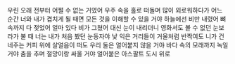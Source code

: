 우린 오래 전부터 어쩔 수 없는 거였어
우주 속을 홀로 떠돌며 많이 외로워하다가
어느 순간 너와 내가 겹치게 될 때면
모든 것을 이해할 수 있을 거야
하늘에선 비만 내렸어 뼈 속까지 다 젖었어
얼마 있다 비가 그쳤어 대신 눈이 내리더니
영화서도 볼 수 없던 눈보라가 불 때
너는 내가 처음 봤던 눈동자야
낯 익은 거리들이 거울처럼 반짝여도
니가 건네주는 커피 위에 살얼음이 떠도
우리 둘은 얼어붙지 않을 거야
바다 속의 모래까지 녹일 거야
춤을 추며 절망이랑 싸울 거야
얼어붙은 아스팔트 도시 위로
